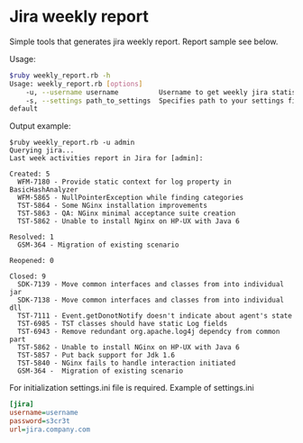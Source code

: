 Jira weekly report
===========================

Simple tools that generates jira weekly report. Report sample see below.

Usage:
```sh
$ruby weekly_report.rb -h
Usage: weekly_report.rb [options]
    -u, --username username          Username to get weekly jira statistic on
    -s, --settings path_to_settings  Specifies path to your settings file. Not mandatory. settings.ini used by
default

```

Output example:
```
$ruby weekly_report.rb -u admin
Querying jira...
Last week activities report in Jira for [admin]:

Created: 5
  WFM-7180 - Provide static context for log property in BasicHashAnalyzer 
  WFM-5865 - NullPointerException while finding categories
  TST-5864 - Some NGinx installation improvements
  TST-5863 - QA: NGinx minimal acceptance suite creation
  TST-5862 - Unable to install Nginx on HP-UX with Java 6

Resolved: 1
  GSM-364 - Migration of existing scenario

Reopened: 0

Closed: 9
  SDK-7139 - Move common interfaces and classes from into individual jar
  SDK-7138 - Move common interfaces and classes from into individual dll
  TST-7111 - Event.getDonotNotify doesn't indicate about agent's state
  TST-6985 - TST classes should have static Log fields
  TST-6943 - Remove redundant org.apache.log4j dependcy from common part
  TST-5862 - Unable to install NGinx on HP-UX with Java 6
  TST-5857 - Put back support for Jdk 1.6
  TST-5840 - NGinx fails to handle interaction initiated
  GSM-364 -  Migration of existing scenario
```

For initialization settings.ini file is required. Example of settings.ini
```ini
[jira]
username=username
password=s3cr3t
url=jira.company.com
```
